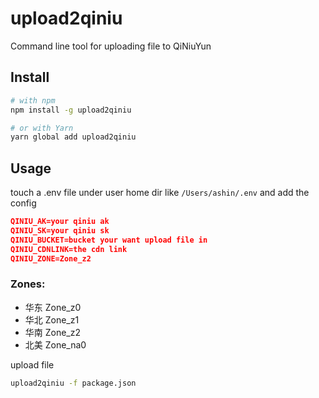 # upload2qiniu
Command line tool for uploading file to QiNiuYun

## Install

```bash
# with npm
npm install -g upload2qiniu

# or with Yarn
yarn global add upload2qiniu
```

## Usage

touch a .env file under user home dir like `/Users/ashin/.env` and add the config

```json
QINIU_AK=your qiniu ak
QINIU_SK=your qiniu sk
QINIU_BUCKET=bucket your want upload file in
QINIU_CDNLINK=the cdn link
QINIU_ZONE=Zone_z2
```

### Zones: 
- 华东	Zone_z0
- 华北	Zone_z1
- 华南  Zone_z2
- 北美  Zone_na0

upload file

```bash
upload2qiniu -f package.json
```